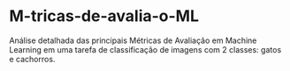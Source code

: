 # M-tricas-de-avalia-o-ML
Análise detalhada das principais Métricas de Avaliação em Machine Learning em uma tarefa de classificação de imagens com 2 classes: gatos e cachorros.
